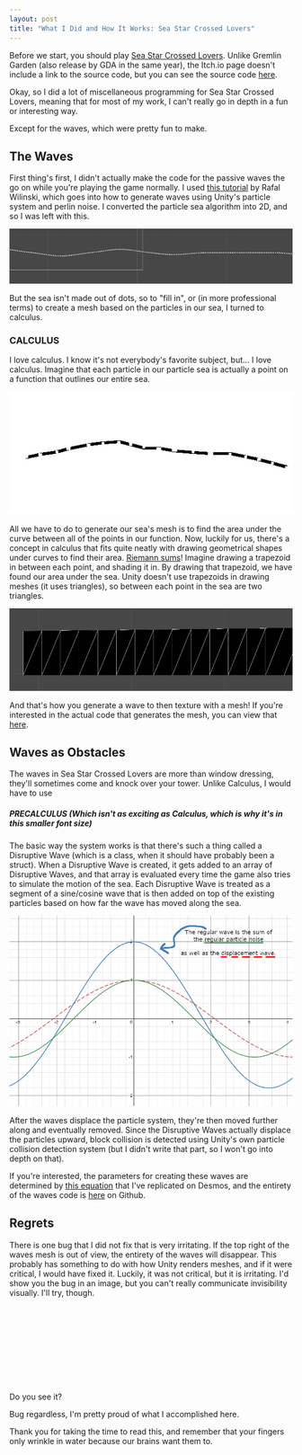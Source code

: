 ```yaml
---
layout: post
title: "What I Did and How It Works: Sea Star Crossed Lovers"
---
```


Before we start, you should play [Sea Star Crossed Lovers](https://seagda.itch.io/sscl). Unlike Gremlin Garden (also release by GDA in the same year), the Itch.io page doesn't
include a link to the source code, but you can see the source code [here](https://github.com/GDACollab/SeaStarCrossedLovers).

Okay, so I did a lot of miscellaneous programming for Sea Star Crossed Lovers, meaning that for most of my work, I can't really go in depth in a fun or interesting way.

Except for the waves, which were pretty fun to make.

## The Waves

First thing's first, I didn't actually make the code for the passive waves the go on while you're playing the game normally. I used [this tutorial](https://rafalwilinski.medium.com/tutorial-particle-sea-in-unity3d-70ff1350fa9e) by Rafal Wilinski, which goes into how to generate waves using Unity's particle system and perlin noise. I converted the particle sea algorithm into 2D, and so I was left with this.

![Waves as dots](/assets/images/sscl/wavedots.png)

But the sea isn't made out of dots, so to "fill in", or (in more professional terms) to create a mesh based on the particles in our sea, I turned to calculus. 

### CALCULUS

I love calculus. I know it's not everybody's favorite subject, but... I love calculus. Imagine that each particle in our particle sea is actually a point on a function that outlines our entire sea. 

![Dots with a line connecting them](/assets/images/sscl/wavevisualization.png)

All we have to do to generate our sea's mesh is to find the area under the curve between all of the points in our function. Now, luckily for us, there's a concept in calculus that fits quite neatly with drawing geometrical shapes under curves to find their area. [Riemann sums](https://en.wikipedia.org/wiki/Riemann_sum)! Imagine drawing a trapezoid in between each point, and shading it in. By drawing that trapezoid, we have found our area under the sea. Unity doesn't use trapezoids in drawing meshes (it uses triangles), so between each point in the sea are two triangles.

![Waves represented with triangles](/assets/images/sscl/wavetriangles.png)

And that's how you generate a wave to then texture with a mesh! If you're interested in the actual code that generates the mesh, you can view that [here](https://github.com/GDACollab/SeaStarCrossedLovers/blob/5ff95accde1a4d569a0b5c9efb9496f927d42ad8/Sea%20Star%20Crossed%20Lovers/Assets/Scripts/Tower%20Obstacles/Waves/Waves.cs#L173).

## Waves as Obstacles
The waves in Sea Star Crossed Lovers are more than window dressing, they'll sometimes come and knock over your tower. Unlike Calculus, I would have to use

##### PRECALCULUS (Which isn't as exciting as Calculus, which is why it's in this smaller font size)

The basic way the system works is that there's such a thing called a Disruptive Wave (which is a class, when it should have probably been a struct). When a Disruptive Wave is created, it gets added to an array of Disruptive Waves, and that array is evaluated every time the game also tries to simulate the motion of the sea. Each Disruptive Wave is treated as a segment of a sine/cosine wave that is then added on top of the existing particles based on how far the wave has moved along the sea.

![Illustration of how displacement waves work](/assets/images/sscl/wavedisplacement.png)

After the waves displace the particle system, they're then moved further along and eventually removed. Since the Disruptive Waves actually displace the particles upward, block collision is detected using Unity's own particle collision detection system (but I didn't write that part, so I won't go into depth on that).

If you're interested, the parameters for creating these waves are determined by [this equation](https://www.desmos.com/calculator/jgudrypofv) that I've replicated on Desmos, and the entirety of the waves code is [here](https://github.com/GDACollab/SeaStarCrossedLovers/blob/5ff95accde1a4d569a0b5c9efb9496f927d42ad8/Sea%20Star%20Crossed%20Lovers/Assets/Scripts/Tower%20Obstacles/Waves/Waves.cs) on Github.

## Regrets

There is one bug that I did not fix that is very irritating. If the top right of the waves mesh is out of view, the entirety of the waves will disappear. This probably has something to do with how Unity renders meshes, and if it were critical, I would have fixed it. Luckily, it was not critical, but it is irritating. I'd show you the bug in an image, but you can't really communicate invisibility visually. I'll try, though.

<p style="height: 10em;"></p>

Do you see it?

Bug regardless, I'm pretty proud of what I accomplished here.

Thank you for taking the time to read this, and remember that your fingers only wrinkle in water because our brains want them to.